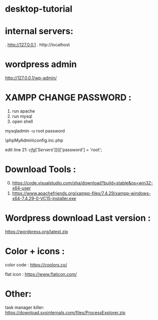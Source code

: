 # desktop-tutorial


# internal servers:

. http://127.0.0.1
. http://localhost

# wordpress admin

http://127.0.0.1/wp-admin/

XAMPP CHANGE PASSWORD :
============================================


1. run apache
2. run mysql
3. open shell

mysqladmin -u root password 

\phpMyAdmin\config.inc.php

edit line 21:
$cfg['Servers'][$i]['password'] = 'root';




# Download Tools :

0. https://code.visualstudio.com/sha/download?build=stable&os=win32-x64-user
1. https://www.apachefriends.org/xampp-files/7.4.29/xampp-windows-x64-7.4.29-0-VC15-installer.exe


Wordpress download Last version :
=======================================

https://wordpress.org/latest.zip





Color + icons :
====================


color code :
https://coolors.co/

flat icon :
https://www.flaticon.com/



Other:
===============================


task manager killer:
https://download.sysinternals.com/files/ProcessExplorer.zip
